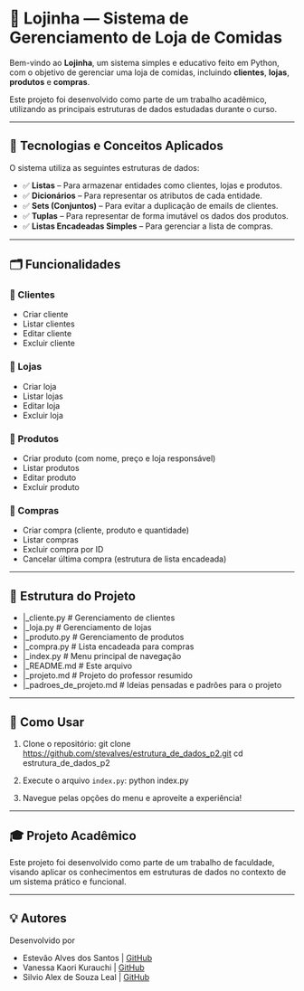 # 🍴 Lojinha — Sistema de Gerenciamento de Loja de Comidas

Bem-vindo ao **Lojinha**, um sistema simples e educativo feito em Python, com o objetivo de gerenciar uma loja de comidas, incluindo **clientes**, **lojas**, **produtos** e **compras**.

Este projeto foi desenvolvido como parte de um trabalho acadêmico, utilizando as principais estruturas de dados estudadas durante o curso.

---

## 🧠 Tecnologias e Conceitos Aplicados

O sistema utiliza as seguintes estruturas de dados:

- ✅ **Listas** – Para armazenar entidades como clientes, lojas e produtos.
- ✅ **Dicionários** – Para representar os atributos de cada entidade.
- ✅ **Sets (Conjuntos)** – Para evitar a duplicação de emails de clientes.
- ✅ **Tuplas** – Para representar de forma imutável os dados dos produtos.
- ✅ **Listas Encadeadas Simples** – Para gerenciar a lista de compras.

---

## 🗂️ Funcionalidades

### 👤 Clientes
- Criar cliente
- Listar clientes
- Editar cliente
- Excluir cliente

### 🏪 Lojas
- Criar loja
- Listar lojas
- Editar loja
- Excluir loja

### 🍕 Produtos
- Criar produto (com nome, preço e loja responsável)
- Listar produtos
- Editar produto
- Excluir produto

### 🛒 Compras
- Criar compra (cliente, produto e quantidade)
- Listar compras
- Excluir compra por ID
- Cancelar última compra (estrutura de lista encadeada)

---

## 🧾 Estrutura do Projeto
- |_cliente.py       # Gerenciamento de clientes
- |_loja.py          # Gerenciamento de lojas
- |_produto.py       # Gerenciamento de produtos
- |_compra.py        # Lista encadeada para compras
- |_index.py          # Menu principal de navegação
- |_README.md        # Este arquivo
- |_projeto.md        # Projeto do professor resumido
- |_padroes_de_projeto.md # Ideias pensadas e padrões para o projeto

---

## 🚀 Como Usar

1. Clone o repositório:
   git clone https://github.com/stevalves/estrutura_de_dados_p2.git
   cd estrutura_de_dados_p2

2. Execute o arquivo `index.py`:
   python index.py

3. Navegue pelas opções do menu e aproveite a experiência!

---

## 🎓 Projeto Acadêmico

Este projeto foi desenvolvido como parte de um trabalho de faculdade, visando aplicar os conhecimentos em estruturas de dados no contexto de um sistema prático e funcional.

---

## 💡 Autores

Desenvolvido por
- Estevão Alves dos Santos | [GitHub](https://github.com/stevalves)
- Vanessa Kaori Kurauchi | [GitHub](https://github.com/vanessakaory2000)
- Silvio Alex de Souza Leal | [GitHub](https://github.com/silvio170903)